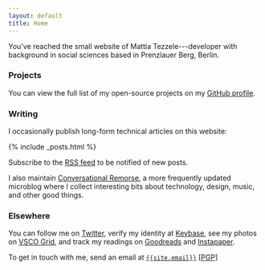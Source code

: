 ```yaml
---
layout: default
title: Home
---
```


You've reached the small website of Mattia Tezzele---developer with background in social sciences based in Prenzlauer Berg, Berlin.

### Projects

You can view the full list of my open-source projects on my [GitHub profile](http://github.com/mrzool).

### Writing

I occasionally publish long-form technical articles on this website:

{% include _posts.html %}

Subscribe to the [RSS feed](/feed.xml) to be notified of new posts.

I also maintain [Conversational Remorse](http://notes.mrzool.cc), a more frequently updated microblog where I collect interesting bits about technology, design, music, and other good things.

### Elsewhere

You can follow me on [Twitter](http://twitter.com/mrzool_), verify my identity at [Keybase](https://keybase.io/zool), see my photos on [VSCO Grid](https://mrzool.vsco.co/), and track my readings on [Goodreads](http://www.goodreads.com/mrzool) and [Instapaper](https://www.instapaper.com/p/__zool).

To get in touch with me, send an email at [`{{site.email}}`](mailto:{{site.email}}) [[PGP](https://keybase.io/zool/key.asc)]
